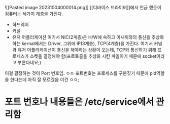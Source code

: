 

![[Pasted image 20231004000014.png]]
[[디바이스 드라이버]]에서 언급 했듯이 컴퓨터는 세가지 계층을 가진다.
- 하드웨어 
- 커널
- 유저 어플리케이션
여기서 NIC(2계층)은 H/W에 속하고
이새끼와의 통신을 추상화하는 kernal에서는 Driver, 그위에 IP(3계층), TCP(4계층)을 가진다.
여기서 커널과 유저 어플리케이션이 통신을 해야하는 상황이 오는데, TCP와 통신하기 위해 프로세스가 소켓을 결정해야 함(프로토콜을 추상화 시킨 파일이기 때문에 socket이라고 부른다네요;)  

이걸 결정하는 것이 Port 번호임. ㅇㅇ
포트번호는 프로세스를 구분짓기 때문에 pid역할을 한다는데 아직 잘 모르겠음 이건 ㅇㅇ;

# 포트 번호나 내용들은 /etc/service에서 관리함